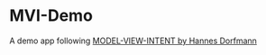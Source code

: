 # MVI-Demo

A demo app following [MODEL-VIEW-INTENT by Hannes Dorfmann](http://hannesdorfmann.com/android/mosby3-mvi-1)

